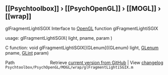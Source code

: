 ## [[Psychtoolbox]] &#8250; [[PsychOpenGL]] &#8250; [[MOGL]] &#8250; [[wrap]]

glFragmentLightiSGIX  Interface to [OpenGL](OpenGL) function glFragmentLightiSGIX  
  
usage:  glFragmentLightiSGIX( light, pname, param )  
  
C function:  void glFragmentLightiSGIX[(GLenum]((GLenum) light, [GLenum](GLenum) pname, [GLint](GLint) param)  




<div class="code_header" style="text-align:right;">
  <span style="float:left;">Path&nbsp;&nbsp;</span> <span class="counter">Retrieve <a href=
  "https://raw.github.com/Psychtoolbox-3/Psychtoolbox-3/beta/Psychtoolbox/PsychOpenGL/MOGL/wrap/glFragmentLightiSGIX.m">current version from GitHub</a> | View <a href=
  "https://github.com/Psychtoolbox-3/Psychtoolbox-3/commits/beta/Psychtoolbox/PsychOpenGL/MOGL/wrap/glFragmentLightiSGIX.m">changelog</a></span>
</div>
<div class="code">
  <code>Psychtoolbox/PsychOpenGL/MOGL/wrap/glFragmentLightiSGIX.m</code>
</div>

